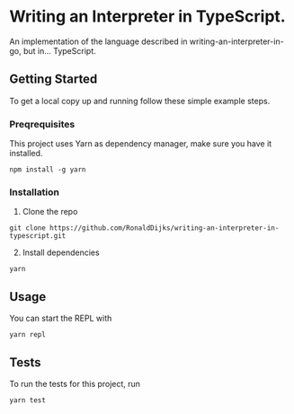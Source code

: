 # Writing an Interpreter in TypeScript.

An implementation of the language described in writing-an-interpreter-in-go, but in... TypeScript.

## Getting Started

To get a local copy up and running follow these simple example steps.

### Preqrequisites

This project uses Yarn as dependency manager, make sure you have it installed.

```
npm install -g yarn
```

### Installation

1. Clone the repo

```
git clone https://github.com/RonaldDijks/writing-an-interpreter-in-typescript.git
```

2. Install dependencies

```
yarn
```

## Usage

You can start the REPL with

```
yarn repl
```

## Tests

To run the tests for this project, run

```
yarn test
```